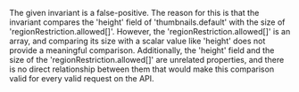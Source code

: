 The given invariant is a false-positive. The reason for this is that the invariant compares the 'height' field of 'thumbnails.default' with the size of 'regionRestriction.allowed[]'. However, the 'regionRestriction.allowed[]' is an array, and comparing its size with a scalar value like 'height' does not provide a meaningful comparison. Additionally, the 'height' field and the size of the 'regionRestriction.allowed[]' are unrelated properties, and there is no direct relationship between them that would make this comparison valid for every valid request on the API.
